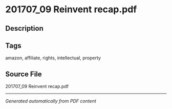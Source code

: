 # 201707_09 Reinvent recap.pdf

## Description

## Tags
amazon, affiliate, rights, intellectual, property

## Source File
201707_09 Reinvent recap.pdf

---
*Generated automatically from PDF content*
